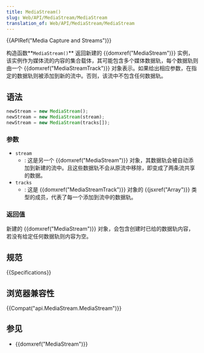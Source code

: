 ```yaml
---
title: MediaStream()
slug: Web/API/MediaStream/MediaStream
translation_of: Web/API/MediaStream/MediaStream
---
```

{{APIRef("Media Capture and Streams")}}

构造函数**`MediaStream()`** 返回新建的 {{domxref("MediaStream")}} 实例，该实例作为媒体流的内容的集合载体，其可能包含多个媒体数据轨，每个数据轨则由一个 {{domxref("MediaStreamTrack")}} 对象表示。如果给出相应参数，在指定的数据轨则被添加到新的流中。否则，该流中不包含任何数据轨。

## 语法

```js
newStream = new MediaStream();
newStream = new MediaStream(stream);
newStream = new MediaStream(tracks[]);
```

### 参数

- `stream`
  - : 这是另一个 {{domxref("MediaStream")}} 对象，其数据轨会被自动添加到新建的流中。且这些数据轨不会从原流中移除，即变成了两条流共享的数据。
- `tracks`
  - : 这是 {{domxref("MediaStreamTrack")}} 对象的 {{jsxref("Array")}} 类型的成员，代表了每一个添加到流中的数据轨。

### 返回值

新建的 {{domxref("MediaStream")}} 对象，会包含创建时已给的数据轨内容，若没有给定任何数据轨则内容为空。

## 规范

{{Specifications}}

## 浏览器兼容性

{{Compat("api.MediaStream.MediaStream")}}

## 参见

- {{domxref("MediaStream")}}

